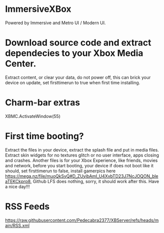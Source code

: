 # ImmersiveXBox
Powered by Immersive and Metro UI / Modern UI.
# Download source code and extract dependecies to your Xbox Media Center.
Extract content, or clear your data, do not power off, this can brick your device on update, set firsttimerun to true when first time installing.
# Charm-bar extras
<keymap>
    <global>
        <keyboard>
			<a>XBMC.ActivateWindow(55)</a>
        </keyboard>
    </global>
</keymap>

# First time booting?
Extract the files in your device, extract the splash file and put in media files.
Extract skin widgets for no textures glitch or no user interface, apps closing and crashes. Another files is for your Xbox Experience, like friends, movies and network, before you start booting, your device if does not boot like it should, set firsttimerun to false, install gamerpics here https://mega.nz/file/muoQkSyQ#D_ZUyibAmI_U4XvbTD23J7NcJOQON_bleaTEKCkprp8, Github LFS does nothing, sorry, it should work after this. Have a nice day!!!
# RSS Feeds
https://raw.githubusercontent.com/Pedecabra2377/XBServer/refs/heads/main/RSS.xml
